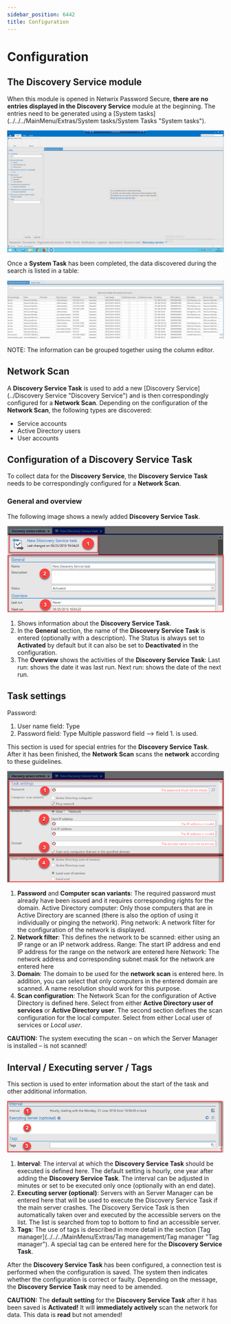 ```yaml
---
sidebar_position: 6442
title: Configuration
---
```


# Configuration

## The Discovery Service module

When this module is opened in Netwrix Password Secure, **there are no entries displayed in the Discovery Service** module at the beginning. The entries need to be generated using a [System tasks](../../../MainMenu/Extras/System tasks/System Tasks "System tasks").

![discovery service entries](../../../../../../../../../static/images/PasswordSecure_9.2/Content/Resources/Images/configuration_ds-1-en.png "discovery service entries")

Once a **System Task** has been completed, the data discovered during the search is listed in a table:

![discovery service entries](../../../../../../../../../static/images/PasswordSecure_9.2/Content/Resources/Images/configuration_ds-2-en.png "discovery service entries")

NOTE: The information can be grouped together using the column editor.

## Network Scan

A **Discovery Service Task** is used to add a new [Discovery Service](../Discovery Service "Discovery Service") and is then correspondingly configured for a **Network Scan**. Depending on the configuration of the **Network Scan**, the following types are discovered:

* Service accounts
* Active Directory users
* User accounts

## Configuration of a Discovery Service Task

To collect data for the **Discovery Service**, the **Discovery Service Task** needs to be correspondingly configured for a **Network Scan**.

### General and overview

The following image shows a newly added **Discovery Service Task**.

![new discovery task](../../../../../../../../../static/images/PasswordSecure_9.2/Content/Resources/Images/configuration_ds-3-en.png "new discovery task")

1. Shows information about the **Discovery Service Task**.
2. In the **General** section, the name of the **Discovery Service Task** is entered (optionally with a description).
   The Status is always set to **Activated** by default but it can also be set to **Deactivated** in the configuration.
3. The **Overview** shows the activities of the **Discovery Service Task**:
   Last run: shows the date it was last run.
   Next run: shows the date of the next run.

## Task settings

Password:

1. User name field: Type
2. Password field: Type
   Multiple password field —> field 1. is used.

This section is used for special entries for the **Discovery Service Task**. After it has been finished, the **Network Scan** scans the **network** according to these guidelines.

![task settings](../../../../../../../../../static/images/PasswordSecure_9.2/Content/Resources/Images/configuration_ds-4-en.png "task settings")

1. **Password** and **Computer scan variants**: The required password must already have been issued and it requires corresponding rights for the domain.
   Active Directory computer: Only those computers that are in Active Directory are scanned (there is also the option of using it individually or pinging the network).
   Ping network: A network filter for the configuration of the network is displayed.
2. **Network filter**: This defines the network to be scanned: either using an IP range or an IP network address.
   Range: The start IP address and end IP address for the range on the network are entered here
   Network: The network address and corresponding subnet mask for the network are entered here
3. **Domain**: The domain to be used for the **network scan** is entered here.
   In addition, you can select that only computers in the entered domain are scanned. A name resolution should work for this purpose.
4. **Scan configuration**:
   The Network Scan for the configuration of Active Directory is defined here. Select from either **Active Directory user of services** or **Active Directory user**.
   The second section defines the scan configuration for the local computer. Select from either Local user of services or *Local user*.

**CAUTION:** The system executing the scan – on which the Server Manager is installed – is not scanned!

## Interval / Executing server / Tags

This section is used to enter information about the start of the task and other additional information.

![Interval / Executing server / Tags](../../../../../../../../../static/images/PasswordSecure_9.2/Content/Resources/Images/configuration_ds-5-en.png "Interval / Executing server / Tags")

1. **Interval**: The interval at which the **Discovery Service Task** should be executed is defined here. The default setting is hourly, one year after adding the **Discovery Service Task**. The interval can be adjusted in minutes or set to be executed only once (optionally with an end date).
2. **Executing server (optional)**: Servers with an Server Manager can be entered here that will be used to execute the Discovery Service Task if the main server crashes. The Discovery Service Task is then automatically taken over and executed by the accessible servers on the list. The list is searched from top to bottom to find an accessible server.
3. **Tags**: The use of tags is described in more detail in the section [Tag manager](../../../MainMenu/Extras/Tag management/Tag manager "Tag manager"). A special tag can be entered here for the **Discovery Service Task**.

After the **Discovery Service Task** has been configured, a connection test is performed when the configuration is saved. The system then indicates whether the configuration is correct or faulty. Depending on the message, the **Discovery Service Task** may need to be amended.

**CAUTION:** The **default setting** for the **Discovery Service Task** after it has been saved is **Activated!** It will **immediately actively** scan the network for data. This data is **read** but not amended!